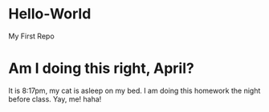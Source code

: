 # Hello-World
My First Repo 
<hmtl>
<body>
  <h1> Am I doing this right, April? </h1>
  <p> It is 8:17pm, my cat is asleep on my bed. I am doing this homework the night before class. Yay, me! haha! </p>
  
